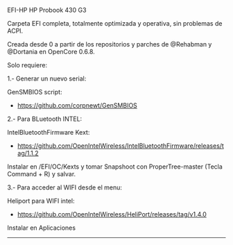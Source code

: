 
EFI-HP
HP Probook 430 G3


Carpeta EFI completa, totalmente optimizada y operativa, sin problemas de ACPI.

Creada desde 0 a partir de los repositorios y parches de @Rehabman y @Dortania en OpenCore 0.6.8.

Solo requiere:

1.- Generar un nuevo serial:

GenSMBIOS script:

- https://github.com/corpnewt/GenSMBIOS


2.- Para BLuetooth INTEL:

IntelBluetoothFirmware Kext:

- https://github.com/OpenIntelWireless/IntelBluetoothFirmware/releases/tag/1.1.2

Instalar en /EFI/OC/Kexts y tomar Snapshoot con ProperTree-master (Tecla Command + R) y salvar.


3.- Para acceder al WIFI desde el menu:

Heliport para WIFI intel:

- https://github.com/OpenIntelWireless/HeliPort/releases/tag/v1.4.0

Instalar en Aplicaciones


------------------------------------------------------------------------------------------

